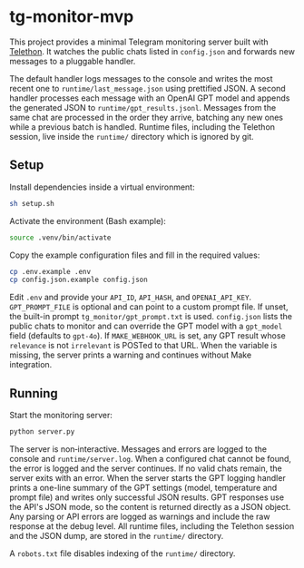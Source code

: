 # tg-monitor-mvp

This project provides a minimal Telegram monitoring server built with [Telethon](https://github.com/LonamiWebs/Telethon). It watches the public chats listed in `config.json` and forwards new messages to a pluggable handler.

The default handler logs messages to the console and writes the most recent one to
`runtime/last_message.json` using prettified JSON. A second handler processes
each message with an OpenAI GPT model and appends the generated JSON
to `runtime/gpt_results.jsonl`. Messages from the same chat are processed in the
order they arrive, batching any new ones while a previous batch is handled.
Runtime files, including the Telethon session, live inside the `runtime/`
directory which is ignored by git.

## Setup

Install dependencies inside a virtual environment:

```sh
sh setup.sh
```

Activate the environment (Bash example):

```sh
source .venv/bin/activate
```

Copy the example configuration files and fill in the required values:

```sh
cp .env.example .env
cp config.json.example config.json
```

Edit `.env` and provide your `API_ID`, `API_HASH`, and `OPENAI_API_KEY`.
`GPT_PROMPT_FILE` is optional and can point to a custom prompt file. If unset,
the built-in prompt `tg_monitor/gpt_prompt.txt` is used.
`config.json` lists the public chats to monitor and can override the GPT model
with a `gpt_model` field (defaults to `gpt-4o`).
If `MAKE_WEBHOOK_URL` is set, any GPT result whose `relevance` is not
`irrelevant` is POSTed to that URL. When the variable is missing, the
server prints a warning and continues without Make integration.

## Running

Start the monitoring server:

```sh
python server.py
```

The server is non‑interactive. Messages and errors are logged to the console and
`runtime/server.log`. When a configured chat cannot be found, the error is
logged and the server continues. If no valid chats remain, the server exits with
an error. When the server starts the GPT logging handler prints a one-line
summary of the GPT settings (model, temperature and prompt file) and writes only
successful JSON results. GPT responses use the API's JSON mode, so the content
is returned directly as a JSON object. Any parsing or API errors are logged as
warnings and include the raw response at the debug level. All runtime files,
including the
Telethon session and the JSON dump, are stored in the `runtime/` directory.

A `robots.txt` file disables indexing of the `runtime/` directory.
